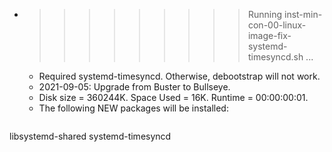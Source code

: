 * >>>>>>>>> Running inst-min-con-00-linux-image-fix-systemd-timesyncd.sh ...
  * Required systemd-timesyncd. Otherwise, debootstrap will not work.
  * 2021-09-05: Upgrade from Buster to Bullseye.
  * Disk size = 360244K. Space Used = 16K. Runtime = 00:00:00:01.
  * The following NEW packages will be installed:
  ```bash
libsystemd-shared systemd-timesyncd
  ```

